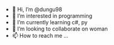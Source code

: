 - 👋 Hi, I’m @dungu98
- 👀 I’m interested in programming
- 🌱 I’m currently learning с#, py
- 💞️ I’m looking to collaborate on woman
- 📫 How to reach me ...

<!---
dungu98/dungu98 is a ✨ special ✨ repository because its `README.md` (this file) appears on your GitHub profile.
You can click the Preview link to take a look at your changes.
--->
